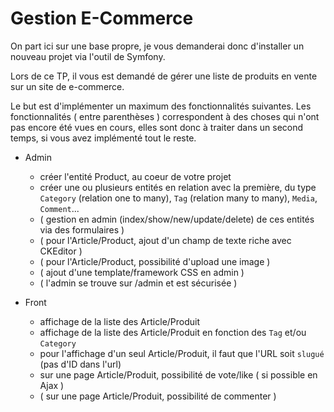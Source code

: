 # Gestion E-Commerce

On part ici sur une base propre, je vous demanderai donc d'installer un nouveau projet via l'outil de Symfony.

Lors de ce TP, il vous est demandé de gérer une liste de produits en vente sur un site de e-commerce.

Le but est d'implémenter un maximum des fonctionnalités suivantes. Les fonctionnalités ( entre parenthèses ) correspondent à des choses qui n'ont pas encore été vues en cours, elles sont donc à traiter dans un second temps, si vous avez implémenté tout le reste.

* Admin
  * créer l'entité Product, au coeur de votre projet
  * créer une ou plusieurs entités en relation avec la première, du type `Category` (relation one to many), `Tag` (relation many to many), `Media`, `Comment`...
  * ( gestion en admin (index/show/new/update/delete) de ces entités via des formulaires )
  * ( pour l'Article/Product, ajout d'un champ de texte riche avec CKEditor )
  * ( pour l'Article/Product, possibilité d'upload une image )
  * ( ajout d'une template/framework CSS en admin )
  * ( l'admin se trouve sur /admin et est sécurisée )
  
* Front
  * affichage de la liste des Article/Produit
  * affichage de la liste des Article/Produit en fonction des `Tag` et/ou `Category`
  * pour l'affichage d'un seul Article/Produit, il faut que l'URL soit `slugué` (pas d'ID dans l'url)
  * sur une page Article/Produit, possibilité de vote/like ( si possible en Ajax )
  * ( sur une page Article/Produit, possibilité de commenter )
  
  
  
